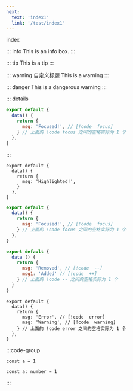 ```yaml
---
next:
  text: 'index1'
  link: '/test/index1'
---
```


index

::: info
This is an info box.
:::

::: tip
This is a tip
:::

::: warning 自定义标题
This is a warning
:::

::: danger
This is a dangerous warning
:::

::: details
```js
export default {
  data() {
    return {
      msg: 'Focused!', // [!code  focus]
    } // 上面的 !code focus 之间的空格实际为 1 个
  },
}
```
:::
```js:line-numbers
export default {
  data() {
    return {
      msg: 'Highlighted!',
    }
  },
}
```
```js
export default {
  data() {
    return {
      msg: 'Focused!', // [!code  focus]
    } // 上面的 !code focus 之间的空格实际为 1 个
  },
}
```
```js
export default {
  data () {
    return {
      msg: 'Removed', // [!code  --]
      msg1: 'Added' // [!code  ++]
    } // 上面的 !code -- 之间的空格实际为 1 个
  }
}
```
```js:line-numbers
export default {
  data() {
    return {
      msg: 'Error', // [!code  error]
      msg: 'Warning', // [!code  warning]
    } // 上面的 !code error 之间的空格实际为 1 个
  },
}
```
:::code-group

```js:line-numbers [index.js]
const a = 1
```

```ts:line-numbers [index.ts]
const a: number = 1
```

:::
<CodeSandbox codeId="7324140327835533338" />
